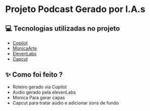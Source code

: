 
# Projeto Podcast Gerado por I.A.s

## 💻 Tecnologias utilizadas no projeto

- [Copilot](https://copilot.microsoft.com/chats/izEsRU6orMhBNxNbK8YAj) 
- [MonicaArte](https://monica.im/pt_BR/image-tools/ai-illustration-generator)
- [ElevenLabs](https://beta.elevenlabs.io/)
- [Capcut](https://www.capcut.com/pt-br/)

## ✨ Como foi feito ?

- Roteiro gerado via Copilot
- Audio gerado pela elevenLabs
- Monica Para gerar capas
- Capcut para tratar aúdio e adicionar sons de fundo


